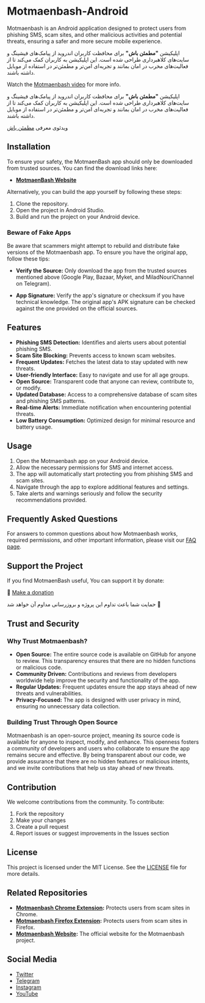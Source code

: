 # Motmaenbash-Android

Motmaenbash is an Android application designed to protect users from phishing SMS, scam sites, and
other malicious activities and potential threats, ensuring a safer and more secure mobile
experience.

اپلیکیشن **"مطمئن باش"** برای محافظت کاربران اندروید از پیامک‌های فیشینگ و سایت‌های کلاهبرداری طراحی
شده است. این اپلیکیشن به کاربران کمک می‌کند تا از فعالیت‌های مخرب در امان بمانند و تجربه‌ای امن‌تر و
مطمئن‌تر در استفاده از موبایل داشته باشند.

Watch the [Motmaenbash video](https://youtube.com/miladnu) for more info.

اپلیکیشن **"مطمئن باش"** برای محافظت کاربران اندروید از پیامک‌های فیشینگ و سایت‌های کلاهبرداری طراحی
شده است. این اپلیکیشن به کاربران کمک می‌کند تا از فعالیت‌های مخرب در امان بمانند و تجربه‌ای امن‌تر و
مطمئن‌تر در استفاده از موبایل داشته باشند.

ویدئوی معرفی [مطمئن باش](https://youtube.com/miladnu)

## Installation

To ensure your safety, the MotmaenBash app should only be downloaded from trusted sources. You can
find the download links here:

- **[MotmaenBash Website](https://motmaenbash.ir/index.html#android-app)**

Alternatively, you can build the app yourself by following these steps:

1. Clone the repository.
2. Open the project in Android Studio.
3. Build and run the project on your Android device.

### Beware of Fake Apps

Be aware that scammers might attempt to rebuild and distribute fake versions of the Motmaenbash app.
To ensure you have the original app, follow these tips:

- **Verify the Source:** Only download the app from the trusted sources mentioned above (Google
  Play, Bazaar, Myket, and MiladNouriChannel on Telegram).

- **App Signature:** Verify the app's signature or checksum if you have technical knowledge. The
  original app's APK signature can be checked against the one provided on the official sources.

## Features

- **Phishing SMS Detection:** Identifies and alerts users about potential phishing SMS.
- **Scam Site Blocking:** Prevents access to known scam websites.
- **Frequent Updates:** Fetches the latest data to stay updated with new threats.
- **User-friendly Interface:** Easy to navigate and use for all age groups.
- **Open Source:** Transparent code that anyone can review, contribute to, or modify.
- **Updated Database:** Access to a comprehensive database of scam sites and phishing SMS patterns.
- **Real-time Alerts:** Immediate notification when encountering potential threats.
- **Low Battery Consumption:** Optimized design for minimal resource and battery usage.

## Usage

1. Open the Motmaenbash app on your Android device.
2. Allow the necessary permissions for SMS and internet access.
3. The app will automatically start protecting you from phishing SMS and scam sites.
4. Navigate through the app to explore additional features and settings.
5. Take alerts and warnings seriously and follow the security recommendations provided.

## Frequently Asked Questions

For answers to common questions about how Motmaenbash works, required permissions, and other
important information, please visit our [FAQ page](https://motmaenbash.ir/faqs.html).

## Support the Project

If you find MotmaenBash useful, You can support it by donate:

💝 [Make a donation](https://milad.nu/page/donate)

حمایت شما باعث تداوم این پروژه و بروزرسانی مداوم آن خواهد شد 💝

## Trust and Security

### Why Trust Motmaenbash?

- **Open Source:** The entire source code is available on GitHub for anyone to review. This
  transparency ensures that there are no hidden functions or malicious code.
- **Community Driven:** Contributions and reviews from developers worldwide help improve the
  security and functionality of the app.
- **Regular Updates:** Frequent updates ensure the app stays ahead of new threats and
  vulnerabilities.
- **Privacy-Focused:** The app is designed with user privacy in mind, ensuring no unnecessary data
  collection.

### Building Trust Through Open Source

Motmaenbash is an open-source project, meaning its source code is available for anyone to inspect,
modify, and enhance. This openness fosters a community of developers and users who collaborate to
ensure the app remains secure and effective. By being transparent about our code, we provide
assurance that there are no hidden features or malicious intents, and we invite contributions that
help us stay ahead of new threats.

## Contribution

We welcome contributions from the community. To contribute:

1. Fork the repository
2. Make your changes
3. Create a pull request
4. Report issues or suggest improvements in the Issues section

## License

This project is licensed under the MIT License. See the [LICENSE](LICENSE) file for more details.

## Related Repositories

- **[Motmaenbash Chrome Extension](https://github.com/MiladNouri/motmaenbash-chrome):** Protects
  users from scam sites in Chrome.
- **[Motmaenbash Firefox Extension](https://github.com/MiladNouri/motmaenbash-firefox):** Protects
  users from scam sites in Firefox.
- **[Motmaenbash Website](https://github.com/MiladNouri/motmaenbash-website):** The official website
  for the Motmaenbash project.

## Social Media

- [Twitter](https://twitter.com/miladnouri)
- [Telegram](https://t.me/miladnourichannel)
- [Instagram](https://instagram.com/milad.nouri)
- [YouTube](https://youtube.com/miladnu)
